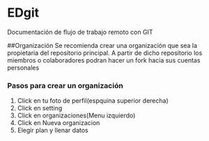 # EDgit

Documentación de flujo de trabajo remoto con GIT

##Organización
Se recomienda crear una organización que sea la propietaria del repositorio principal. A partir de dicho repositorio los miembros o colaboradores podran hacer un fork hacia sus cuentas personales

### Pasos para crear un organización
 
1. Click en tu foto de perfil(espquina superior derecha)
2. Click en setting
3. Click en organizaciones(Menu izquierdo)
4. Click en Nueva organizacion
5. Elegir plan y llenar datos

